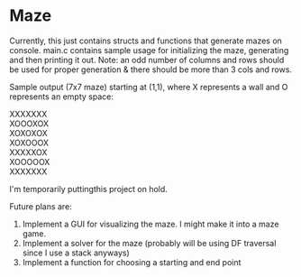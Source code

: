 # Maze

Currently, this just contains structs and functions that generate mazes on console. main.c contains sample usage for initializing the maze, generating and then printing it out. Note: an odd number of columns and rows should be used for proper generation & there should be more than 3 cols and rows.

Sample output (7x7 maze) starting at (1,1), where X represents a wall and O represents an empty space:

XXXXXXX <br />
XOOOXOX <br />
XOXOXOX <br />
XOXOOOX <br />
XXXXXOX <br />
XOOOOOX <br />
XXXXXXX <br />

I'm temporarily puttingthis project on hold.

Future plans are:
1) Implement a GUI for visualizing the maze. I might make it into a maze game. 
2) Implement a solver for the maze (probably will be using DF traversal since I use a stack anyways)
3) Implement a function for choosing a starting and end point
